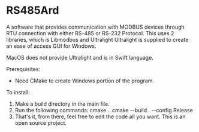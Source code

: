 # RS485Ard
A software that provides communication with MODBUS devices through RTU connection with either RS-485 or RS-232 Protocol.
This uses 2 libraries, which is Libmodbus and Ultralight
Ultralight is supplied to create an ease of access GUI for Windows.

MacOS does not provide Ultralight and is in Swift language.

Prerequisites:
  - Need CMake to create Windows portion of the program.

To install:
  1. Make a build directory in the main file.
  2. Run the following commands:
    cmake ..
    cmake --build . --config Release
  3. That's it, from there, feel free to edit the code all you want. This is an open source project.

